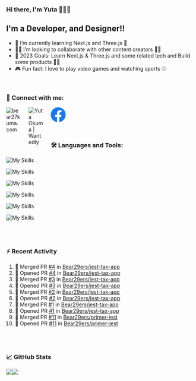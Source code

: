 ### Hi there, I'm Yuta 🤟🏻🐻

## I'm a Developer, and Designer!!

- 🌱 I’m currently learning Next.js and Three.js 🤣
- 👬🏻 I’m looking to collaborate with other content creators 👋🏻
- 🥅 2023 Goals: Learn Next.js & Three.js and some related tech and Build some products 💪🏻
- 🎮 Fun fact: I love to play video games and watching sports ⚾️

<br />

### :wave: Connect with me:

[<img align="left" alt="bear27kuma.com" width="40px" src="https://user-images.githubusercontent.com/39920490/156489586-f125813b-e344-46d6-9306-f5786684b976.jpg" style="margin-right: 20px;" />](https://bear29ers.github.io/)
[<img align="left" alt="Yuta Okuma | Wantedly" width="40px" src="https://user-images.githubusercontent.com/39920490/156489528-fdc520d6-10f1-43b6-8bf8-fadf8dcf1a90.jpg" style="margin-right: 20px;" />](https://www.wantedly.com/id/yuta_okuma_b)
[<img align="left" alt="Yuta Okuma | Facebook" width="40px" src="https://github.com/github/explore/blob/main/topics/facebook/facebook.png?raw=true" style="margin-right: 20px;" />](https://www.facebook.com/kumakuma1129/)

[//]: # '[<img align="left" alt="Yuta Okuma | Instagram" width="40px" src="https://github.com/github/explore/blob/main/topics/instagram/instagram.png?raw=true" />](https://www.instagram.com/bear_27earl/)'

<br />
<br />
<br />
<br />

### :hammer_and_wrench: Languages and Tools:

![My Skills](https://skillicons.dev/icons?i=html,css,sass,tailwind,bootstrap,js)

![My Skills](https://skillicons.dev/icons?i=ts,jquery,react,nextjs,vercel,vue)

![My Skills](https://skillicons.dev/icons?i=nodejs,express,jest,php,laravel,mysql)

![My Skills](https://skillicons.dev/icons?i=docker,git,github,githubactions,aws,linux)

![My Skills](https://skillicons.dev/icons?i=vim,neovim,lua,md,idea,vscode)

![My Skills](https://skillicons.dev/icons?i=atom,webpack,xd,ps,ai,ae)

<br />
<br />

### :zap: Recent Activity

<!--START_SECTION:activity-->

1. 🎉 Merged PR [#4](https://github.com/Bear29ers/jest-tax-app/pull/4) in [Bear29ers/jest-tax-app](https://github.com/Bear29ers/jest-tax-app)
2. 💪 Opened PR [#4](https://github.com/Bear29ers/jest-tax-app/pull/4) in [Bear29ers/jest-tax-app](https://github.com/Bear29ers/jest-tax-app)
3. 🎉 Merged PR [#3](https://github.com/Bear29ers/jest-tax-app/pull/3) in [Bear29ers/jest-tax-app](https://github.com/Bear29ers/jest-tax-app)
4. 💪 Opened PR [#3](https://github.com/Bear29ers/jest-tax-app/pull/3) in [Bear29ers/jest-tax-app](https://github.com/Bear29ers/jest-tax-app)
5. 🎉 Merged PR [#2](https://github.com/Bear29ers/jest-tax-app/pull/2) in [Bear29ers/jest-tax-app](https://github.com/Bear29ers/jest-tax-app)
6. 💪 Opened PR [#2](https://github.com/Bear29ers/jest-tax-app/pull/2) in [Bear29ers/jest-tax-app](https://github.com/Bear29ers/jest-tax-app)
7. 🎉 Merged PR [#1](https://github.com/Bear29ers/jest-tax-app/pull/1) in [Bear29ers/jest-tax-app](https://github.com/Bear29ers/jest-tax-app)
8. 💪 Opened PR [#1](https://github.com/Bear29ers/jest-tax-app/pull/1) in [Bear29ers/jest-tax-app](https://github.com/Bear29ers/jest-tax-app)
9. 🎉 Merged PR [#11](https://github.com/Bear29ers/primer-jest/pull/11) in [Bear29ers/primer-jest](https://github.com/Bear29ers/primer-jest)
10. 💪 Opened PR [#11](https://github.com/Bear29ers/primer-jest/pull/11) in [Bear29ers/primer-jest](https://github.com/Bear29ers/primer-jest)

<!--END_SECTION:activity-->

<br />
<br />

### :chart_with_upwards_trend: GitHub Stats

<div style="display: flex;">
    <a href="https://github.com/Bear29ers">
        <img height="200px;" src="https://github-readme-stats.vercel.app/api?username=Bear29ers&show_icons=true&theme=bear">
    </a>
    <a href="https://github.com/Bear29ers">
        <img height="200px" src="https://github-readme-stats.vercel.app/api/top-langs/?username=Bear29ers&langs_count=6&layout=compact&theme=bear">
    </a>
</div>
